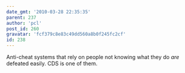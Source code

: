 ```yaml
---
date_gmt: '2010-03-28 22:35:35'
parent: 237
author: 'pcl'
post_id: 260
gravatar: 'fcf379c8e83c49dd560a8b0f245fc2cf'
id: 238
---
```


Anti-cheat systems that rely on people not knowing what they do <i>are</i> defeated easily. CDS is one of them.